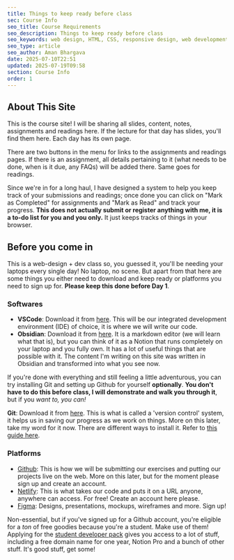 ```yaml
---
title: Things to keep ready before class
sec: Course Info
seo_title: Course Requirements
seo_description: Things to keep ready before class
seo_keywords: web design, HTML, CSS, responsive design, web development course, Parsons, portfolio website
seo_type: article
seo_author: Aman Bhargava
date: 2025-07-10T22:51
updated: 2025-07-19T09:58
section: Course Info
order: 1
---
```


## About This Site

This is the course site! I will be sharing all slides, content, notes, assignments and readings here. If the lecture for that day has slides, you'll find them here. Each day has its own page. 

There are two buttons in the menu for links to the assignments and readings pages. If there is an assignment, all details pertaining to it (what needs to be done, when is it due, any FAQs) will be added there. Same goes for readings. 

Since we're in for a long haul, I have designed a system to help you keep track of your submissions and readings; once done you can click on "Mark as Completed" for assignments and "Mark as Read" and track your progress. **This does not actually submit or register anything with me, it is a to-do list for you and you only.** It just keeps tracks of things in your browser.

## Before you come in

This is a web-design + dev class so, you guessed it, you'll be needing your laptops every single day! No laptop, no scene. But apart from that here are some things you either need to download and keep ready or platforms you need to sign up for. **Please keep this done before Day 1**. 

### Softwares

- **VSCode**: Download it from [here](https://code.visualstudio.com/download). This will be our integrated development environment (IDE) of choice, it is where we will write our code.
- **Obsidian**: Download it from [here](https://obsidian.md). It is a markdown editor (we will learn what that is), but you can think of it as a Notion that runs completely on your laptop and you fully own. It has a lot of useful things that are possible with it. The content I'm writing on this site was written in Obsidian and transformed into what you see now. 

If you're done with everything and still feeling a little adventurous, you can try installing Git and setting up Github for yourself **optionally**. **You don't have to do this before class, I will demonstrate and walk you through it**, but if you _want to, you can!_

 **Git**: Download it from [here](https://git-scm.com/downloads). This is what is called a 'version control' system, it helps us in saving our progress as we work on things. More on this later, take my word for it now. There are different ways to install it. Refer to [this guide here](/web2025/install-guides).

### Platforms

- [Github](https://github.com): This is how we will be submitting our exercises and putting our projects live on the web. More on this later, but for the moment please sign up and create an account. 
- [Netlify](https://netlify.com): This is what takes our code and puts it on a URL anyone, anywhere can access. For free! Create an account here please. 
- [Figma](https://figma.com): Designs, presentations, mockups, wireframes and more. Sign up!

Non-essential, but if you've signed up for a Github account, you're eligible for a _ton_ of free goodies because you're a student. Make use of them! Applying for the [student developer pack](https://education.github.com/pack#offers) gives you access to a lot of stuff, including a free domain name for one year, Notion Pro and a bunch of other stuff. It's good stuff, get some! 


